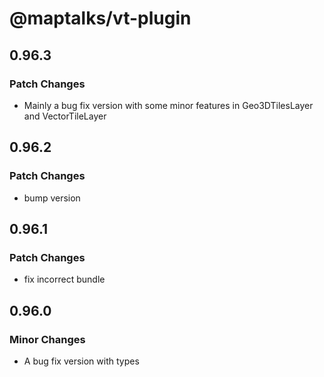 # @maptalks/vt-plugin

## 0.96.3

### Patch Changes

- Mainly a bug fix version with some minor features in Geo3DTilesLayer and VectorTileLayer

## 0.96.2

### Patch Changes

- bump version

## 0.96.1

### Patch Changes

- fix incorrect bundle

## 0.96.0

### Minor Changes

- A bug fix version with types
